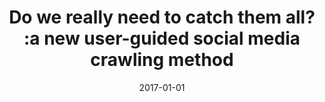 ---
# Documentation: https://wowchemy.com/docs/managing-content/

title: Do we really need to catch them all? :a new user-guided social media crawling
  method
subtitle: ''
summary: ''
authors:
- Fredrik Erlandsson
- brodka
- Martin Boldt
- Henric Johnson
tags: []
categories: []
date: '2017-01-01'
lastmod: 2022-10-07T05:05:57Z
featured: false
draft: false

# Featured image
# To use, add an image named `featured.jpg/png` to your page's folder.
# Focal points: Smart, Center, TopLeft, Top, TopRight, Left, Right, BottomLeft, Bottom, BottomRight.
image:
  caption: ''
  focal_point: ''
  preview_only: false

# Projects (optional).
#   Associate this post with one or more of your projects.
#   Simply enter your project's folder or file name without extension.
#   E.g. `projects = ["internal-project"]` references `content/project/deep-learning/index.md`.
#   Otherwise, set `projects = []`.
projects: []
publishDate: '2022-10-07T05:05:56.756092Z'
publication_types:
- '2'
abstract: ''
publication: '*Entropy*'
doi: 10.3390/e19120686
---